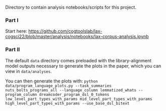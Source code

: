 Directory to contain analysis notebooks/scripts for this project.

### Part I
Start here: https://github.com/cogtoolslab/lax-cogsci22/blob/master/analysis/notebooks/lax-corpus-analysis.ipynb


### Part II
The default `data` directory comes preloaded with the library-alignment model outputs necessary to generate the plots in the paper, which you can view in `data/analyses`.

You can then generate the plots with: `python data/program_language_plots.py --task_summaries nuts_bolts_programs_all --language_column lemmatized_whats --program_column dreamcoder_program_dsl_0_tokens  low_level_part_types_with_params mid_level_part_types_with_params high_level_part_types_with_params --use_base_dsl_bitext`
